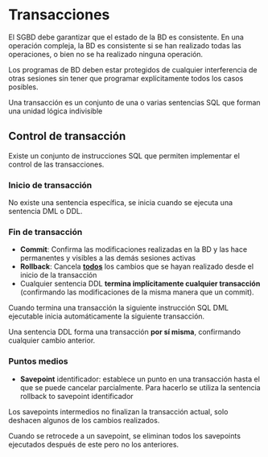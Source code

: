 # Transacciones

El SGBD debe garantizar que el estado de la BD es consistente. En una operación compleja, la BD es consistente si se han realizado todas las operaciones, o bien no se ha realizado ninguna operación.

Los programas de BD deben estar protegidos de cualquier interferencia de otras sesiones sin tener que programar explícitamente todos los casos posibles.

Una transacción es un conjunto de una o varias sentencias SQL que forman una unidad lógica indivisible

## Control de transacción

Existe un conjunto de instrucciones SQL que permiten implementar el control de las transacciones.

### Inicio de transacción

No existe una sentencia específica, se inicia cuando se ejecuta una sentencia DML o DDL.

### Fin de transacción

- **Commit**: Confirma las modificaciones realizadas en la BD y las hace permanentes y visibles a las demás sesiones activas
- **Rollback**: Cancela **<u>todos</u>** los cambios que se hayan realizado desde el inicio de la transacción
- Cualquier sentencia DDL **termina implícitamente cualquier transacción** (confirmando las modificaciones de la misma manera que un commit).

Cuando termina una transacción la siguiente instrucción SQL DML ejecutable inicia automáticamente la siguiente transacción.

Una sentencia DDL forma una transacción **por sí misma**, confirmando cualquier cambio anterior.

### Puntos medios

- **Savepoint** identificador: establece un punto en una transacción hasta el que se puede cancelar parcialmente. Para hacerlo se utiliza la sentencia rollback to savepoint identificador

Los savepoints intermedios no finalizan la transacción actual, solo deshacen algunos de los cambios realizados.

Cuando se retrocede a un savepoint, se eliminan todos los savepoints ejecutados después de este pero no los anteriores.
